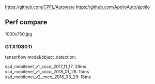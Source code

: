 https://github.com/CPFL/Autoware
https://github.com/ApolloAuto/apollo


## Perf compare


1000x750.jpg

### GTX1080Ti

tensorflow model/object_detection:

ssd_mobilenet_v1_coco_2017_11_17: 28ms
ssd_mobilenet_v1_coco_2018_01_28: 15ms
ssd_mobilenet_v2_coco_2018_03_29: 18ms

